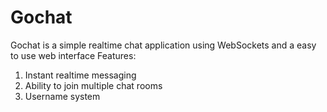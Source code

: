 # Gochat
Gochat is a simple realtime chat application using WebSockets and a easy to use web interface
Features:
1. Instant realtime messaging
2. Ability to join multiple chat rooms
3. Username system
